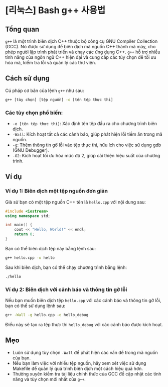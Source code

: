 # [리눅스] Bash g++ 사용법

## Tổng quan
`g++` là một trình biên dịch C++ thuộc bộ công cụ GNU Compiler Collection (GCC). Nó được sử dụng để biên dịch mã nguồn C++ thành mã máy, cho phép người lập trình phát triển và chạy các ứng dụng C++. `g++` hỗ trợ nhiều tính năng của ngôn ngữ C++ hiện đại và cung cấp các tùy chọn để tối ưu hóa mã, kiểm tra lỗi và quản lý các thư viện.

## Cách sử dụng
Cú pháp cơ bản của lệnh `g++` như sau:

```bash
g++ [tùy chọn] [tệp nguồn] -o [tên tệp thực thi]
```

### Các tùy chọn phổ biến:
- `-o [tên tệp thực thi]`: Xác định tên tệp đầu ra cho chương trình biên dịch.
- `-Wall`: Kích hoạt tất cả các cảnh báo, giúp phát hiện lỗi tiềm ẩn trong mã nguồn.
- `-g`: Thêm thông tin gỡ lỗi vào tệp thực thi, hữu ích cho việc sử dụng gdb (GNU Debugger).
- `-O2`: Kích hoạt tối ưu hóa mức độ 2, giúp cải thiện hiệu suất của chương trình.

## Ví dụ
### Ví dụ 1: Biên dịch một tệp nguồn đơn giản
Giả sử bạn có một tệp nguồn C++ tên là `hello.cpp` với nội dung sau:

```cpp
#include <iostream>
using namespace std;

int main() {
    cout << "Hello, World!" << endl;
    return 0;
}
```

Bạn có thể biên dịch tệp này bằng lệnh sau:

```bash
g++ hello.cpp -o hello
```

Sau khi biên dịch, bạn có thể chạy chương trình bằng lệnh:

```bash
./hello
```

### Ví dụ 2: Biên dịch với cảnh báo và thông tin gỡ lỗi
Nếu bạn muốn biên dịch tệp `hello.cpp` với các cảnh báo và thông tin gỡ lỗi, bạn có thể sử dụng lệnh sau:

```bash
g++ -Wall -g hello.cpp -o hello_debug
```

Điều này sẽ tạo ra tệp thực thi `hello_debug` với các cảnh báo được kích hoạt.

## Mẹo
- Luôn sử dụng tùy chọn `-Wall` để phát hiện các vấn đề trong mã nguồn của bạn.
- Nếu bạn làm việc với nhiều tệp nguồn, hãy xem xét việc sử dụng Makefile để quản lý quá trình biên dịch một cách hiệu quả hơn.
- Thường xuyên kiểm tra tài liệu chính thức của GCC để cập nhật các tính năng và tùy chọn mới nhất của `g++`.
